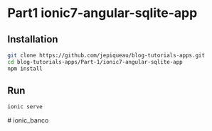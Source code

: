 #  Part1 ionic7-angular-sqlite-app

## Installation

```bash
git clone https://github.com/jepiqueau/blog-tutorials-apps.git
cd blog-tutorials-apps/Part-1/ionic7-angular-sqlite-app
npm install
```

## Run

```bash
ionic serve
```
#   i o n i c _ b a n c o  
 